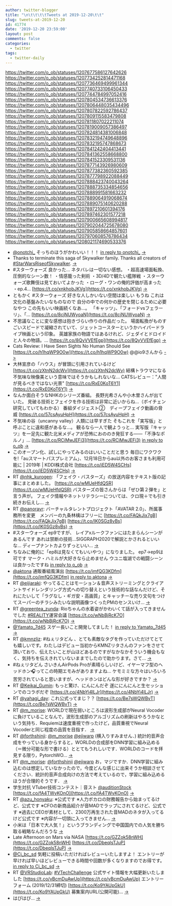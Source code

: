 ```yaml
---
author: twitter-blogger
title: "\n\t\t\t\tTweets at 2019-12-20\t\t"
slug: tweets-at-2019-12-20
id: 41774
date: '2019-12-20 23:59:00'
layout: post
comments: false
categories:
  - twitter
tags:
  - twitter-daily
---
```


https://twitter.com/o_ob/statuses/1207677586127642626 https://twitter.com/o_ob/statuses/1207734252814471168 https://twitter.com/o_ob/statuses/1207736469499961344 https://twitter.com/o_ob/statuses/1207740733106450433 https://twitter.com/o_ob/statuses/1207744784997052416 https://twitter.com/o_ob/statuses/1207804534736613376 https://twitter.com/o_ob/statuses/1207806448035434496 https://twitter.com/o_ob/statuses/1207807822592786437 https://twitter.com/o_ob/statuses/1207809115583479808 https://twitter.com/o_ob/statuses/1207811807022211074 https://twitter.com/o_ob/statuses/1207819009057386497 https://twitter.com/o_ob/statuses/1207824814381006848 https://twitter.com/o_ob/statuses/1207832194749648896 https://twitter.com/o_ob/statuses/1207832195747868673 https://twitter.com/o_ob/statuses/1207841242404413441 https://twitter.com/o_ob/statuses/1207841362558668800 https://twitter.com/o_ob/statuses/1207841523309531136 https://twitter.com/o_ob/statuses/1207877143926980609 https://twitter.com/o_ob/statuses/1207877382360592385 https://twitter.com/o_ob/statuses/1207877798922088449 https://twitter.com/o_ob/statuses/1207888423740043264 https://twitter.com/o_ob/statuses/1207888735334854656 https://twitter.com/o_ob/statuses/1207888991581663232 https://twitter.com/o_ob/statuses/1207889064919068674 https://twitter.com/o_ob/statuses/1207889075140620288 https://twitter.com/o_ob/statuses/1207897210601394176 https://twitter.com/o_ob/statuses/1207897462301577218 https://twitter.com/o_ob/statuses/1207900665608994817 https://twitter.com/o_ob/statuses/1207902044725678080 https://twitter.com/o_ob/statuses/1207905858664857601 https://twitter.com/o_ob/statuses/1207970608576786434 https://twitter.com/o_ob/statuses/1208021174690533376  

*   [@onotchi_](https://twitter.com/onotchi_) そっちのほうがかわいい！！！ [in reply to onotchi_](https://twitter.com/onotchi_/statuses/1207657107039772672) [->](https://twitter.com/o_ob/statuses/1207677586127642626)
*   Thanks to terminate this saga of Skywalker family. Thanks all creators of [#StarWarsRiseofSkywalker](https://twitter.com/search?q=%23StarWarsRiseofSkywalker&src=hash). [->](https://twitter.com/o_ob/statuses/1207734252814471168)
*   #スターウォーズ 良かった… ネタバレは一切ない感想。 ・超高速場面転換、圧倒的なシーン数！ ・情感籠った剣術 ・3D/4Dで観たい艦隊戦 ・スターウォーズ歌舞伎は見ておいてよかった ・ローグ・ワンの俺的評価が高まった ・ep.4… [https://t.co/xnkhobJKVg](https://t.co/xnkhobJKVg) [->](https://twitter.com/o_ob/statuses/1207736469499961344)
*   ともかく #スターウォーズ 好きな人しかいない空間は楽しい もうね これは文化の基盤みたいなものなので 自分の中での何かの歴史を閉じるために必要なやつ この先もいい映画続くなあ…。 「キャッツ」、「フォードvsフェラーリ」、「… [https://t.co/8cjNUWyoaN](https://t.co/8cjNUWyoaN) [->](https://twitter.com/o_ob/statuses/1207740733106450433)
*   不思議なことに変な感想は抱きづらい作りの作品だった。 場面転換がものすごいスピードで凝縮されていて、ジェットコースターというかハイパードライブ映画という印象。 英雄家族の物語ではあるけれど、ジェダイとドロイドと人々の物語。… [https://t.co/8QyVVEfEgp](https://t.co/8QyVVEfEgp) [->](https://twitter.com/o_ob/statuses/1207744784997052416)
*   Cats Review: I Have Seen Sights No Human Should See [https://t.co/h1hqWP9O0w](https://t.co/h1hqWP9O0w) @@io9さんから [->](https://twitter.com/o_ob/statuses/1207804534736613376)
*   大林宣彦の「ハウス」が冒頭に引用されているけど [https://t.co/zXtnN2dcWv](https://t.co/zXtnN2dcWv) 結構トラウマになる不気味な映像美という意味ではそうかもしれないな… CATSレビュー："人間が見るべきではない光景" [https://t.co/RxE0KoT6Y1](https://t.co/RxE0KoT6Y1) [->](https://twitter.com/o_ob/statuses/1207806448035434496)
*   なんか面白そうなNHKのシリーズ番組。 長野光希さんや小木曽さんが出ていた。 見破る技術とフェイクを作る技術は非常に近いからね…（ボイチェン研究していてもわかる） 番組ダイジェスト②　ディープフェイク動画の脅威 [https://t.co/57csAyuHpH](https://t.co/57csAyuHpH) [->](https://twitter.com/o_ob/statuses/1207807822592786437)
*   不気味の谷（uncanny valley）人類には早すぎた そもこれを「実写版」と呼ぶことに違和感があるな…。 観るなら一人で観ようっと… 実写版『キャッツ』を一足先に観た北米メディアが恐怖におののき発狂する――「不浄なポルノ」… [https://t.co/RCiMwJEFi3](https://t.co/RCiMwJEFi3) [in reply to o_ob](https://twitter.com/o_ob/statuses/1207806448035434496) [->](https://twitter.com/o_ob/statuses/1207809115583479808)
*   このオープン化、試しにやってみるのはいいことだと思う 毎日にワクワクを!「auスマートパスプレミアム」、12月18日からau以外のお客さまも利用可能に | 2019年 | KDDI株式会社 [https://t.co/iED5W4SCHs](https://t.co/iED5W4SCHs) [->](https://twitter.com/o_ob/statuses/1207811807022211074)
*   RT [@nhk_kurogen](https://twitter.com/nhk_kurogen): 「フェイク・バスターズ」の放送内容をテキスト版の記事にまとめました。 [https://t.co/wMUeHfdQSR](https://t.co/wMUeHfdQSR) バスターズの皆さんからは「ぜひ第２弾を」と言う声が。 フェイク情報やネットリテラシーについては、クロ現＋でも引き続きお伝えし… [->](https://twitter.com/o_ob/statuses/1207819009057386497)
*   RT [@panoravr](https://twitter.com/panoravr): バーチャルタレントプロジェクト「AVATAR 2.0」、所属事務所を変更　メンバーの九条林檎はフリーに [https://t.co/FAQkJix7gB](https://t.co/FAQkJix7gB) [https://t.co/lK0SGz8vBs](https://t.co/lK0SGz8vBs) [->](https://twitter.com/o_ob/statuses/1207824814381006848)
*   #スターウォーズ ep9ですが、 レイアxルークファンにはたまらんシーンがあるんです あれは禁断の技術…SIGGRAPH2020で解説とかされるといいな… ディープナントカよりずっといい… [->](https://twitter.com/o_ob/statuses/1207832194749648896)
*   ちなみに俺的に「ep8は見なくてもいいやつ」になりました。 ep7→ep9は可です マーク・ハミルが大好きなら止めません ウユニ塩湖での戦闘シーンは良かったですね [in reply to o_ob](https://twitter.com/o_ob/statuses/1207832194749648896) [->](https://twitter.com/o_ob/statuses/1207832195747868673)
*   [@aktona](https://twitter.com/aktona) 通販番組風演出 [https://t.co/imfQG3KDfm](https://t.co/imfQG3KDfm) [in reply to aktona](https://twitter.com/aktona/statuses/1207839228437991424) [->](https://twitter.com/o_ob/statuses/1207841242404413441)
*   RT [@eijiaraki](https://twitter.com/eijiaraki): やってることはモーション＆音声ストリーミングとクライアントサイドレンダリング方式への切り替えという技術的な話なんだけど、それにたいして「ラグなし・ギガ安・高画質」とキャッチーな売り文句をつけてスーパーのチラシみたいな説明画像つくったPMのセンスいけ… [->](https://twitter.com/o_ob/statuses/1207841362558668800)
*   RT [@greentea_zunda](https://twitter.com/greentea_zunda): Rioちゃんの水着姿がかわいくて話が入ってきませんでした [#REALITY](https://twitter.com/search?q=%23REALITY&src=hash)運営会議 [https://t.co/wNbBjRcK7O](https://t.co/wNbBjRcK7O) [->](https://twitter.com/o_ob/statuses/1207841523309531136)
*   [@Yamato_7d45](https://twitter.com/Yamato_7d45) スゲー長いこと開発してました！ [in reply to Yamato_7d45](https://twitter.com/Yamato_7d45/statuses/1207874197839499264) [->](https://twitter.com/o_ob/statuses/1207877143926980609)
*   RT [@kmnzliz](https://twitter.com/kmnzliz): #ねぇリタどん 、とても素敵なタグを作っていただけてとても嬉しいです。わたしはデビュー当初からKMNZリタさんのファンをさせて頂いており、伝えたいことが山ほどあるのですがなかなかそういう機会もなく、気持ちを伝えきれていないままでしたので助かります。さて… [->](https://twitter.com/o_ob/statuses/1207877382360592385)
*   #ねぇリタどん さいきんAirPods Proが素晴らしいけど、イヤーマフ型のヘッドホン🎧ってこの時期エモみがありますよね… ケモミミな方々はいろいろ苦労されていると思いますが、ヘッドホンはどんな形が好きですか？ [->](https://twitter.com/o_ob/statuses/1207877798922088449)
*   RT [@Keikai_Gumin](https://twitter.com/Keikai_Gumin): もっと驚け、にんにんだぞ 遂ににんにんと生セッションでのコラボだぞ [https://t.co/4NbYi4lLJr](https://t.co/4NbYi4lLJr) [->](https://twitter.com/o_ob/statuses/1207888423740043264)
*   RT [@yahagi_day](https://twitter.com/yahagi_day): これ公式ってまじ？？ [https://t.co/Be7sWQWBvT](https://t.co/Be7sWQWBvT) [->](https://twitter.com/o_ob/statuses/1207888735334854656)
*   RT [@m_morise](https://twitter.com/m_morise): WORLDで現在弱いところは波形生成部がNeural Vocoderに負けていることなんで，波形生成部のアルゴリズムの刷新はやろうかなという気持ち．Requiemは速度重視で作ったけど，品質重視でNeural Vocoderと同じ程度の品質を目指す． [->](https://twitter.com/o_ob/statuses/1207888991581663232)
*   RT [@forthshinji](https://twitter.com/forthshinji): [@m_morise](https://twitter.com/m_morise) [@ejiwarp](https://twitter.com/ejiwarp) (横入りすみません．) 統計的音声合成をやっている身からすると，WORLDの合成部をDNN学習に組み込める（＝微分可能な形で書ける）ととてもうれしいです．WORLDのコードを拝見する限り，PytorchWO… [->](https://twitter.com/o_ob/statuses/1207889064919068674)
*   RT [@m_morise](https://twitter.com/m_morise): [@forthshinji](https://twitter.com/forthshinji) [@ejiwarp](https://twitter.com/ejiwarp) お，マジですか．DNN学習に組み込むのは想定していなかったので，今度どんな感じに出来そうか相談させてください．統計的音声合成向けの方法で考えているので，学習に組み込めるほうが合理的そうです． [->](https://twitter.com/o_ob/statuses/1207889075140620288)
*   学生対抗 VTuber技術コンテスト｜音スト [@auditionStock](https://twitter.com/auditionStock) [https://t.co/fA4TWvKOnO](https://t.co/fA4TWvKOnO) [->](https://twitter.com/o_ob/statuses/1207897210601394176)
*   RT [@azu_honyaku](https://twitter.com/azu_honyaku): ※公式です ※人力ボカロの財務報告から始まってるけど、公式です ※CFOの新商品紹介が音MADでラップにされてるけど、公式です ※過去にCEOが素材として、2300万再生された音MADのネタが入ってるけど公式です ※内容が一切頭に入ってきません… [->](https://twitter.com/o_ob/statuses/1207897462301577218)
*   小米は「日本で大人気！」というブランディングで中国国内での人気を勝ち取る戦略なんだろうな [->](https://twitter.com/o_ob/statuses/1207900665608994817)
*   Late Afternoon on Mars via NASA [https://t.co/GZZok58nWH](https://t.co/GZZok58nWH) [https://t.co/DbeqlsTJuP](https://t.co/DbeqlsTJuP) [->](https://twitter.com/o_ob/statuses/1207902044725678080)
*   [@Cj_bc_sd](https://twitter.com/Cj_bc_sd) 気軽に投稿いただければレビューいたしますよ！ エントリーが早ければ早いほどレビューできる時間や回数が多くなりますのでお得です。 [in reply to Cj_bc_sd](https://twitter.com/Cj_bc_sd/statuses/1207524517167321088) [->](https://twitter.com/o_ob/statuses/1207905858664857601)
*   RT [@VRStudioLab](https://twitter.com/VRStudioLab): [#VTechChallenge](https://twitter.com/search?q=%23VTechChallenge&src=hash) 公式サイト情報を大幅更新いたしました [https://t.co/vBcmDuAwUp](https://t.co/vBcmDuAwUp) エントリーフォーム (2019/12/31締切) [https://t.co/Ko9YAUpGkU](https://t.co/Ko9YAUpGkU) 募集案内URL(公開可能)… [->](https://twitter.com/o_ob/statuses/1207970608576786434)
*   はぴはぴ… [->](https://twitter.com/o_ob/statuses/1208021174690533376)